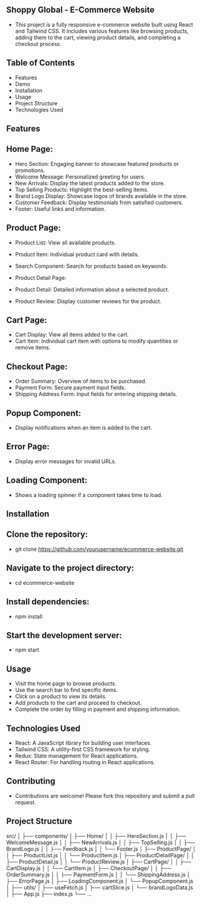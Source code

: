 ## Shoppy Global - E-Commerce Website

- This project is a fully responsive e-commerce website built using React and Tailwind CSS. It includes various features like browsing products, adding them to the cart, viewing product details, and completing a checkout process.

## Table of Contents

- Features
- Demo
- Installation
- Usage
- Project Structure
- Technologies Used

## Features

## Home Page:

- Hero Section: Engaging banner to showcase featured products or promotions.
- Welcome Message: Personalized greeting for users.
- New Arrivals: Display the latest products added to the store.
- Top Selling Products: Highlight the best-selling items.
- Brand Logo Display: Showcase logos of brands available in the store.
- Customer Feedback: Display testimonials from satisfied customers.
- Footer: Useful links and information.

## Product Page:

- Product List: View all available products.
- Product Item: Individual product card with details.
- Search Component: Search for products based on keywords.
- Product Detail Page:

- Product Detail: Detailed information about a selected product.
- Product Review: Display customer reviews for the product.

## Cart Page:

- Cart Display: View all items added to the cart.
- Cart Item: Individual cart item with options to modify quantities or remove items.

## Checkout Page:

- Order Summary: Overview of items to be purchased.
- Payment Form: Secure payment input fields.
- Shipping Address Form: Input fields for entering shipping details.

## Popup Component:

- Display notifications when an item is added to the cart.

## Error Page:

- Display error messages for invalid URLs.

## Loading Component:

- Shows a loading spinner if a component takes time to load.

## Installation

## Clone the repository:
 
- git clone https://github.com/yourusername/ecommerce-website.git

## Navigate to the project directory:

- cd ecommerce-website

## Install dependencies:

- npm install

## Start the development server:

- npm start

## Usage

- Visit the home page to browse products.
- Use the search bar to find specific items.
- Click on a product to view its details.
- Add products to the cart and proceed to checkout.
- Complete the order by filling in payment and shipping information.

## Technologies Used

- React: A JavaScript library for building user interfaces.
- Tailwind CSS: A utility-first CSS framework for styling.
- Redux: State management for React applications.
- React Router: For handling routing in React applications.

## Contributing

- Contributions are welcome! Please fork this repository and submit a pull request.

## Project Structure

src/
│
├── components/
│   ├── Home/
│   │   ├── HeroSection.js
│   │   ├── WelcomeMessage.js
│   │   ├── NewArrivals.js
│   │   ├── TopSelling.js
│   │   ├── BrandLogo.js
│   │   ├── Feedback.js
│   │   └── Footer.js
│   ├── ProductPage/
│   │   ├── ProductList.js
│   │   └── ProductItem.js
│   ├── ProductDetailPage/
│   │   ├── ProductDetail.js
│   │   └── ProductReview.js
│   ├── CartPage/
│   │   ├── CartDisplay.js
│   │   └── CartItem.js
│   ├── CheckoutPage/
│   │   ├── OrderSummary.js
│   │   ├── PaymentForm.js
│   │   └── ShippingAddress.js
│   ├── ErrorPage.js
│   ├── LoadingComponent.js
│   └── PopupComponent.js
│
├── utils/
│   ├── useFetch.js
│   ├── cartSlice.js
│   └── brandLogoData.js
│
├── App.js
├── index.js
└── ...